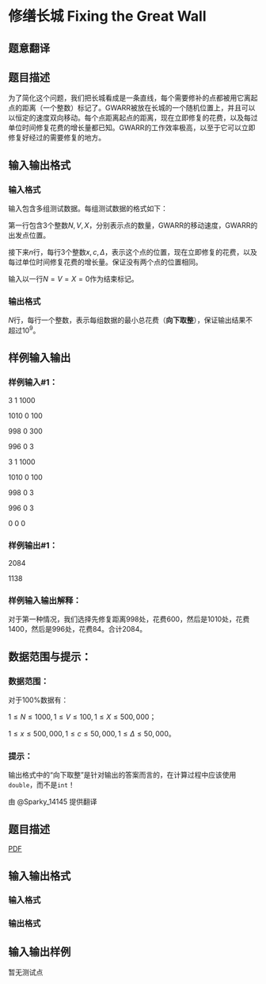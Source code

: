 # 修缮长城 Fixing the Great Wall

## 题意翻译

## 题目描述

为了简化这个问题，我们把长城看成是一条直线，每个需要修补的点都被用它离起点的距离（一个整数）标记了。GWARR被放在长城的一个随机位置上，并且可以以恒定的速度双向移动。每个点距离起点的距离，现在立即修复的花费，以及每过单位时间修复花费的增长量都已知。GWARR的工作效率极高，以至于它可以立即修复好经过的需要修复的地方。

## 输入输出格式

### 输入格式

输入包含多组测试数据。每组测试数据的格式如下：

第一行包含$3$个整数$N, V, X$，分别表示点的数量，GWARR的移动速度，GWARR的出发点位置。

接下来$n$行，每行$3$个整数$x,c,\Delta$，表示这个点的位置，现在立即修复的花费，以及每过单位时间修复花费的增长量。保证没有两个点的位置相同。

输入以一行$N=V=X=0$作为结束标记。

### 输出格式

$N$行，每行一个整数，表示每组数据的最小总花费（**向下取整**），保证输出结果不超过$10^9$。

## 样例输入输出

### 样例输入\#1：

3 1 1000

1010 0 100

998 0 300

996 0 3

3 1 1000

1010 0 100

998 0 3

996 0 3

0 0 0

### 样例输出\#1：

2084

1138

### 样例输入输出解释：

对于第一种情况，我们选择先修复距离$998$处，花费$600$，然后是$1010$处，花费$1400$，然后是$996$处，花费$84$。合计$2084$。

## 数据范围与提示：

### 数据范围：

对于$100 \%$数据有：

$1 \leq N \leq 1000, 1 \leq V \leq 100,1 \leq X \leq 500,000$；

$1 \leq x \leq 500,000, 1 \leq c \leq 50,000, 1 \leq \Delta \leq 50,000$。

### 提示：

输出格式中的“向下取整”是针对输出的答案而言的，在计算过程中应该使用`double`，而不是`int`！

由 @Sparky_14145 提供翻译

## 题目描述

[problemUrl]: https://uva.onlinejudge.org/index.php?option=com_onlinejudge&Itemid=8&category=446&page=show_problem&problem=4082

[PDF](https://uva.onlinejudge.org/external/13/p1336.pdf)

## 输入输出格式

### 输入格式

### 输出格式

## 输入输出样例

暂无测试点

